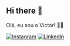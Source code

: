 ## Hi there 👋

Olá, eu sou o Victor! 🧏‍♂️

[![Instagram](https://img.shields.io/badge/Instagram-E4405F?style=for-the-badge&logo=instagram&logoColor=white)](https://instagram.com/yvictxr)
[![Linkedin](https://img.shields.io/badge/LinkedIn-0077B5?style=for-the-badge&logo=linkedin&logoColor=white)](www.linkedin.com/in/devbyvictor)
